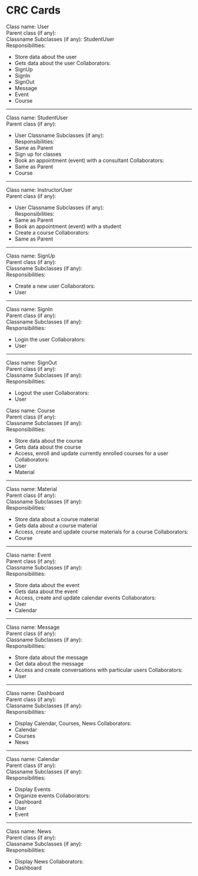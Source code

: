 # CRC Cards

Class name: User <br />
Parent class (if any): <br />
Classname Subclasses (if any): StudentUser <br />
Responsibilities: 

* Store data about the user
* Gets data about the user
Collaborators: 
* SignUp
* SignIn
* SignOut
* Message
* Event
* Course
_______
Class name: StudentUser <br />
Parent class (if any): 
* User
Classname Subclasses (if any):<br />
Responsibilities: 
* Same as Parent
* Sign up for classes
* Book an appointment (event) with a consultant
Collaborators: 
* Same as Parent
* Course
_______
Class name: InstructorUser <br />
Parent class (if any): 
* User
Classname Subclasses (if any): <br />
Responsibilities: 
* Same as Parent
* Book an appointment (event) with a student
* Create a course
Collaborators: 
* Same as Parent
_______
Class name: SignUp <br />
Parent class (if any): <br />
Classname Subclasses (if any): <br />
Responsibilities: 
* Create a new user
Collaborators: 
* User
_______
Class name: SignIn <br />
Parent class (if any): <br />
Classname Subclasses (if any): <br />
Responsibilities: 
* Login the user
Collaborators: 
* User
_______
Class name: SignOut <br />
Parent class (if any): <br />
Classname Subclasses (if any): <br />
Responsibilities: 
* Logout the user
Collaborators: 
* User

Class name: Course <br />
Parent class (if any): <br />
Classname Subclasses (if any): <br />
Responsibilities: 
* Store data about the course
* Gets data about the course
* Access, enroll and update currently enrolled courses for a user
Collaborators: 
* User
* Material
_______
Class name: Material <br />
Parent class (if any): <br />
Classname Subclasses (if any): <br />
Responsibilities: 
* Store data about a course material
* Gets data about a course material
* Access, create and update course materials for a course
Collaborators: 
* Course
_______
Class name: Event <br />
Parent class (if any): <br />
Classname Subclasses (if any): <br />
Responsibilities: 
* Store data about the event
* Gets data about the event
* Access, create and update calendar events
Collaborators: 
* User
* Calendar
_______
Class name: Message <br />
Parent class (if any): <br />
Classname Subclasses (if any): <br />
Responsibilities: 
* Store data about the message
* Get data about the message
* Access and create conversations with particular users
Collaborators: 
* User
_______
Class name: Dashboard <br />
Parent class (if any): <br />
Classname Subclasses (if any): <br />
Responsibilities: 
* Display Calendar, Courses, News
Collaborators: 
* Calendar
* Courses
* News
_______
Class name: Calendar <br />
Parent class (if any): <br />
Classname Subclasses (if any): <br />
Responsibilities: 
* Display Events
* Organize events
Collaborators: 
* Dashboard
* User
* Event
_______
Class name: News <br />
Parent class (if any): <br />
Classname Subclasses (if any): <br />
Responsibilities: 
* Display News
Collaborators: 
* Dashboard

